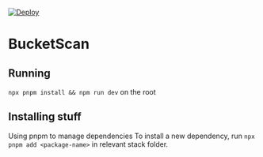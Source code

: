 [![Deploy](https://github.com/bucketscan/bucketscan/actions/workflows/deploy.yml/badge.svg?branch=main)](https://github.com/bucketscan/bucketscan/actions/workflows/deploy.yml)

# BucketScan

## Running
`npx pnpm install && npm run dev` on the root

## Installing stuff
Using pnpm to manage dependencies
To install a new dependency, run `npx pnpm add <package-name>` in relevant stack folder.
